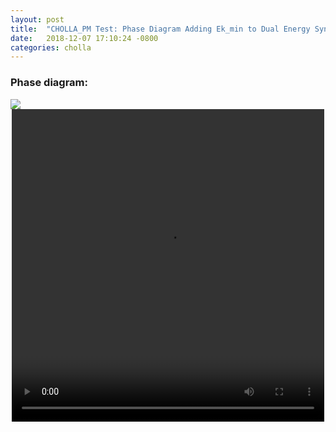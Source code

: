 ```yaml
---
layout: post
title:  "CHOLLA_PM Test: Phase Diagram Adding Ek_min to Dual Energy Sync"
date:   2018-12-07 17:10:24 -0800
categories: cholla
---
```




### Phase diagram:

<img src="{{ site.url }}assets/images/fraction_Dual_Energy.png">

<div style="text-align: center">
<video src="{{ site.url }}assets/videos/thermal_history_DEcomponents.mp4" width="500" height="500" controls preload> </video>
</div>
